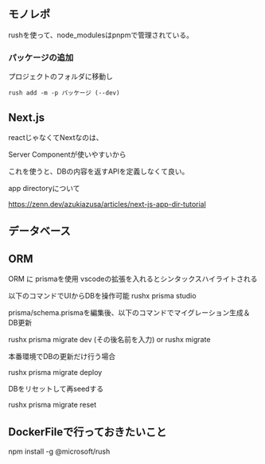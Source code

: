 

## モノレポ

rushを使って、node_modulesはpnpmで管理されている。

### パッケージの追加

プロジェクトのフォルダに移動し

```
rush add -m -p パッケージ (--dev)
```

## Next.js

reactじゃなくてNextなのは、

Server Componentが使いやすいから

これを使うと、DBの内容を返すAPIを定義しなくて良い。

app directoryについて

https://zenn.dev/azukiazusa/articles/next-js-app-dir-tutorial

## データベース


## ORM

ORM に prismaを使用
vscodeの拡張を入れるとシンタックスハイライトされる

以下のコマンドでUIからDBを操作可能
rushx prisma studio

prisma/schema.prismaを編集後、以下のコマンドでマイグレーション生成＆DB更新

rushx prisma migrate dev (その後名前を入力)
or
rushx migrate

本番環境でDBの更新だけ行う場合

rushx prisma migrate deploy

DBをリセットして再seedする

rushx prisma migrate reset


## DockerFileで行っておきたいこと

npm install -g @microsoft/rush
